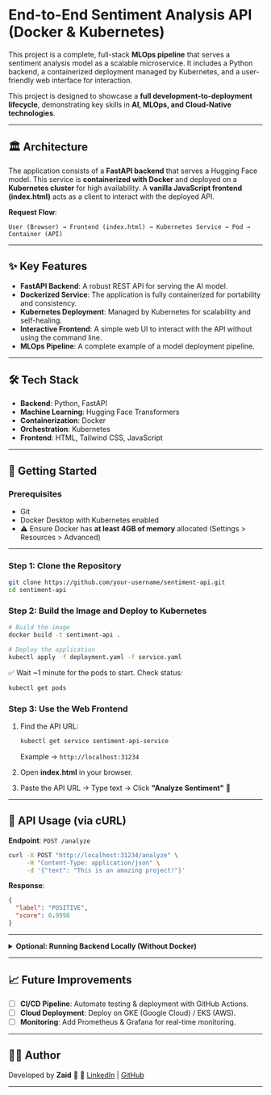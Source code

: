 # End-to-End Sentiment Analysis API (Docker & Kubernetes)

This project is a complete, full-stack **MLOps pipeline** that serves a sentiment analysis model as a scalable microservice.
It includes a Python backend, a containerized deployment managed by Kubernetes, and a user-friendly web interface for interaction.

This project is designed to showcase a **full development-to-deployment lifecycle**, demonstrating key skills in **AI, MLOps, and Cloud-Native technologies**.

---

## 🏛️ Architecture

The application consists of a **FastAPI backend** that serves a Hugging Face model.
This service is **containerized with Docker** and deployed on a **Kubernetes cluster** for high availability.
A **vanilla JavaScript frontend (index.html)** acts as a client to interact with the deployed API.

**Request Flow**:

```
User (Browser) → Frontend (index.html) → Kubernetes Service → Pod → Container (API)
```

---

## ✨ Key Features

* **FastAPI Backend**: A robust REST API for serving the AI model.
* **Dockerized Service**: The application is fully containerized for portability and consistency.
* **Kubernetes Deployment**: Managed by Kubernetes for scalability and self-healing.
* **Interactive Frontend**: A simple web UI to interact with the API without using the command line.
* **MLOps Pipeline**: A complete example of a model deployment pipeline.

---

## 🛠️ Tech Stack

* **Backend**: Python, FastAPI
* **Machine Learning**: Hugging Face Transformers
* **Containerization**: Docker
* **Orchestration**: Kubernetes
* **Frontend**: HTML, Tailwind CSS, JavaScript

---

## 🚀 Getting Started

### Prerequisites

* Git
* Docker Desktop with Kubernetes enabled
* ⚠️ Ensure Docker has **at least 4GB of memory** allocated (Settings > Resources > Advanced)

---

### Step 1: Clone the Repository

```bash
git clone https://github.com/your-username/sentiment-api.git
cd sentiment-api
```

### Step 2: Build the Image and Deploy to Kubernetes

```bash
# Build the image
docker build -t sentiment-api .

# Deploy the application
kubectl apply -f deployment.yaml -f service.yaml
```

✅ Wait \~1 minute for the pods to start.
Check status:

```bash
kubectl get pods
```

### Step 3: Use the Web Frontend

1. Find the API URL:

   ```bash
   kubectl get service sentiment-api-service
   ```

   Example → `http://localhost:31234`

2. Open **index.html** in your browser.

3. Paste the API URL → Type text → Click **"Analyze Sentiment"** 🎉

---

## 🧪 API Usage (via cURL)

**Endpoint**: `POST /analyze`

```bash
curl -X POST "http://localhost:31234/analyze" \
     -H "Content-Type: application/json" \
     -d '{"text": "This is an amazing project!"}'
```

**Response**:

```json
{
  "label": "POSITIVE",
  "score": 0.9998
}
```

---

<details>
<summary><strong>Optional: Running Backend Locally (Without Docker)</strong></summary>

```bash
# Create venv
python -m venv venv
source venv/bin/activate   # Windows: venv\Scripts\activate

# Install dependencies
pip install -r requirements.txt

# Run server
uvicorn main:app --reload
```

</details>

---

## 📈 Future Improvements

* [ ] **CI/CD Pipeline**: Automate testing & deployment with GitHub Actions.
* [ ] **Cloud Deployment**: Deploy on GKE (Google Cloud) / EKS (AWS).
* [ ] **Monitoring**: Add Prometheus & Grafana for real-time monitoring.

---

## 👨‍💻 Author

Developed by **Zaid** 🚀
🔗 [LinkedIn](https://www.linkedin.com/in/zaidalam-cloud-ai/) | [GitHub](https://github.com/zaidnfs)

---
